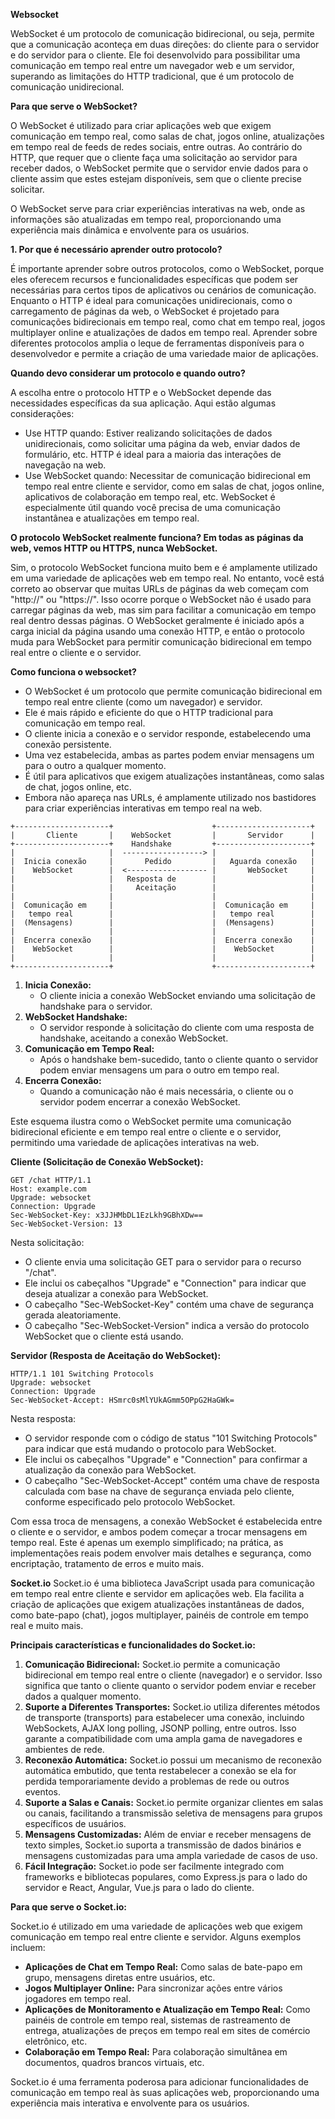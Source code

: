 **Websocket**

WebSocket é um protocolo de comunicação bidirecional, ou seja, permite que a comunicação aconteça em duas direções: do cliente para o servidor e do servidor para o cliente. Ele foi desenvolvido para possibilitar uma comunicação em tempo real entre um navegador web e um servidor, superando as limitações do HTTP tradicional, que é um protocolo de comunicação unidirecional.

**Para que serve o WebSocket?**

O WebSocket é utilizado para criar aplicações web que exigem comunicação em tempo real, como salas de chat, jogos online, atualizações em tempo real de feeds de redes sociais, entre outras. Ao contrário do HTTP, que requer que o cliente faça uma solicitação ao servidor para receber dados, o WebSocket permite que o servidor envie dados para o cliente assim que estes estejam disponíveis, sem que o cliente precise solicitar.

O WebSocket serve para criar experiências interativas na web, onde as informações são atualizadas em tempo real, proporcionando uma experiência mais dinâmica e envolvente para os usuários.

**1. Por que é necessário aprender outro protocolo?**

É importante aprender sobre outros protocolos, como o WebSocket, porque eles oferecem recursos e funcionalidades específicas que podem ser necessárias para certos tipos de aplicativos ou cenários de comunicação. Enquanto o HTTP é ideal para comunicações unidirecionais, como o carregamento de páginas da web, o WebSocket é projetado para comunicações bidirecionais em tempo real, como chat em tempo real, jogos multiplayer online e atualizações de dados em tempo real. Aprender sobre diferentes protocolos amplia o leque de ferramentas disponíveis para o desenvolvedor e permite a criação de uma variedade maior de aplicações.

**Quando devo considerar um protocolo e quando outro?**

A escolha entre o protocolo HTTP e o WebSocket depende das necessidades específicas da sua aplicação. Aqui estão algumas considerações:

- Use HTTP quando: Estiver realizando solicitações de dados unidirecionais, como solicitar uma página da web, enviar dados de formulário, etc. HTTP é ideal para a maioria das interações de navegação na web.
- Use WebSocket quando: Necessitar de comunicação bidirecional em tempo real entre cliente e servidor, como em salas de chat, jogos online, aplicativos de colaboração em tempo real, etc. WebSocket é especialmente útil quando você precisa de uma comunicação instantânea e atualizações em tempo real.

**O protocolo WebSocket realmente funciona? Em todas as páginas da web, vemos HTTP ou HTTPS, nunca WebSocket.**

Sim, o protocolo WebSocket funciona muito bem e é amplamente utilizado em uma variedade de aplicações web em tempo real. No entanto, você está correto ao observar que muitas URLs de páginas da web começam com "http://" ou "https://". Isso ocorre porque o WebSocket não é usado para carregar páginas da web, mas sim para facilitar a comunicação em tempo real dentro dessas páginas. O WebSocket geralmente é iniciado após a carga inicial da página usando uma conexão HTTP, e então o protocolo muda para WebSocket para permitir comunicação bidirecional em tempo real entre o cliente e o servidor.

**Como funciona o websocket?**

- O WebSocket é um protocolo que permite comunicação bidirecional em tempo real entre cliente (como um navegador) e servidor.
- Ele é mais rápido e eficiente do que o HTTP tradicional para comunicação em tempo real.
- O cliente inicia a conexão e o servidor responde, estabelecendo uma conexão persistente.
- Uma vez estabelecida, ambas as partes podem enviar mensagens um para o outro a qualquer momento.
- É útil para aplicativos que exigem atualizações instantâneas, como salas de chat, jogos online, etc.
- Embora não apareça nas URLs, é amplamente utilizado nos bastidores para criar experiências interativas em tempo real na web.

```
+---------------------+                      +---------------------+
|       Cliente       |    WebSocket         |       Servidor      |
+---------------------+    Handshake         +---------------------+
|                     |  ------------------> |                     |
|  Inicia conexão     |       Pedido         |   Aguarda conexão   |
|    WebSocket        |  <------------------ |       WebSocket     |
|                     |   Resposta de        |                     |
|                     |     Aceitação        |                     |
|                     |                      |                     |
|  Comunicação em     |                      |  Comunicação em     |
|   tempo real        |                      |   tempo real        |
|  (Mensagens)        |                      |  (Mensagens)        |
|                     |                      |                     |
|  Encerra conexão    |                      |  Encerra conexão    |
|    WebSocket        |                      |    WebSocket        |
|                     |                      |                     |
+---------------------+                      +---------------------+

```

1. **Inicia Conexão:**
   - O cliente inicia a conexão WebSocket enviando uma solicitação de handshake para o servidor.
2. **WebSocket Handshake:**
   - O servidor responde à solicitação do cliente com uma resposta de handshake, aceitando a conexão WebSocket.
3. **Comunicação em Tempo Real:**
   - Após o handshake bem-sucedido, tanto o cliente quanto o servidor podem enviar mensagens um para o outro em tempo real.
4. **Encerra Conexão:**
   - Quando a comunicação não é mais necessária, o cliente ou o servidor podem encerrar a conexão WebSocket.

Este esquema ilustra como o WebSocket permite uma comunicação bidirecional eficiente e em tempo real entre o cliente e o servidor, permitindo uma variedade de aplicações interativas na web.

**Cliente (Solicitação de Conexão WebSocket):**

```
GET /chat HTTP/1.1
Host: example.com
Upgrade: websocket
Connection: Upgrade
Sec-WebSocket-Key: x3JJHMbDL1EzLkh9GBhXDw==
Sec-WebSocket-Version: 13

```

Nesta solicitação:

- O cliente envia uma solicitação GET para o servidor para o recurso "/chat".
- Ele inclui os cabeçalhos "Upgrade" e "Connection" para indicar que deseja atualizar a conexão para WebSocket.
- O cabeçalho "Sec-WebSocket-Key" contém uma chave de segurança gerada aleatoriamente.
- O cabeçalho "Sec-WebSocket-Version" indica a versão do protocolo WebSocket que o cliente está usando.

**Servidor (Resposta de Aceitação do WebSocket):**

```
HTTP/1.1 101 Switching Protocols
Upgrade: websocket
Connection: Upgrade
Sec-WebSocket-Accept: HSmrc0sMlYUkAGmm5OPpG2HaGWk=

```

Nesta resposta:

- O servidor responde com o código de status "101 Switching Protocols" para indicar que está mudando o protocolo para WebSocket.
- Ele inclui os cabeçalhos "Upgrade" e "Connection" para confirmar a atualização da conexão para WebSocket.
- O cabeçalho "Sec-WebSocket-Accept" contém uma chave de resposta calculada com base na chave de segurança enviada pelo cliente, conforme especificado pelo protocolo WebSocket.

Com essa troca de mensagens, a conexão WebSocket é estabelecida entre o cliente e o servidor, e ambos podem começar a trocar mensagens em tempo real. Este é apenas um exemplo simplificado; na prática, as implementações reais podem envolver mais detalhes e segurança, como encriptação, tratamento de erros e muito mais.

**Socket.io**
Socket.io é uma biblioteca JavaScript usada para comunicação em tempo real entre cliente e servidor em aplicações web. Ela facilita a criação de aplicações que exigem atualizações instantâneas de dados, como bate-papo (chat), jogos multiplayer, painéis de controle em tempo real e muito mais.

**Principais características e funcionalidades do Socket.io:**

1. **Comunicação Bidirecional:** Socket.io permite a comunicação bidirecional em tempo real entre o cliente (navegador) e o servidor. Isso significa que tanto o cliente quanto o servidor podem enviar e receber dados a qualquer momento.
2. **Suporte a Diferentes Transportes:** Socket.io utiliza diferentes métodos de transporte (transports) para estabelecer uma conexão, incluindo WebSockets, AJAX long polling, JSONP polling, entre outros. Isso garante a compatibilidade com uma ampla gama de navegadores e ambientes de rede.
3. **Reconexão Automática:** Socket.io possui um mecanismo de reconexão automática embutido, que tenta restabelecer a conexão se ela for perdida temporariamente devido a problemas de rede ou outros eventos.
4. **Suporte a Salas e Canais:** Socket.io permite organizar clientes em salas ou canais, facilitando a transmissão seletiva de mensagens para grupos específicos de usuários.
5. **Mensagens Customizadas:** Além de enviar e receber mensagens de texto simples, Socket.io suporta a transmissão de dados binários e mensagens customizadas para uma ampla variedade de casos de uso.
6. **Fácil Integração:** Socket.io pode ser facilmente integrado com frameworks e bibliotecas populares, como Express.js para o lado do servidor e React, Angular, Vue.js para o lado do cliente.

**Para que serve o Socket.io:**

Socket.io é utilizado em uma variedade de aplicações web que exigem comunicação em tempo real entre cliente e servidor. Alguns exemplos incluem:

- **Aplicações de Chat em Tempo Real:** Como salas de bate-papo em grupo, mensagens diretas entre usuários, etc.
- **Jogos Multiplayer Online:** Para sincronizar ações entre vários jogadores em tempo real.
- **Aplicações de Monitoramento e Atualização em Tempo Real:** Como painéis de controle em tempo real, sistemas de rastreamento de entrega, atualizações de preços em tempo real em sites de comércio eletrônico, etc.
- **Colaboração em Tempo Real:** Para colaboração simultânea em documentos, quadros brancos virtuais, etc.

Socket.io é uma ferramenta poderosa para adicionar funcionalidades de comunicação em tempo real às suas aplicações web, proporcionando uma experiência mais interativa e envolvente para os usuários.

